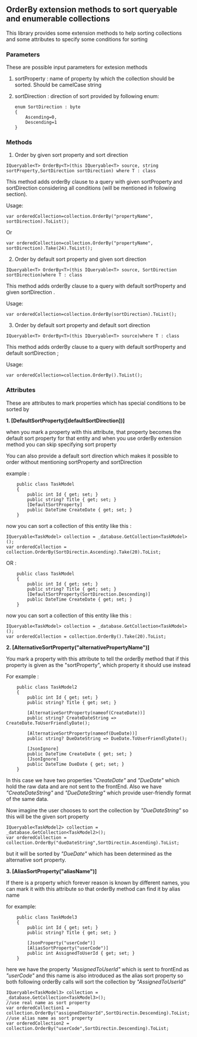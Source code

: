 ## OrderBy extension methods to sort queryable and enumerable collections 
This library provides some extension methods to help sorting collections and some attributes to specify some conditions for sorting 

### Parameters
These are possible input parameters for extesion methods

1. sortProperty : name of property by which the collection should be sorted. Should be camelCase string
2. sortDirection : direction of sort provided by following enum:

    ```
    enum SortDirection : byte
    {
        Ascending=0,
        Descending=1
    }
    ```
 
 ### Methods
 1. Order by given sort property and sort direction
 ```
 IQueryable<T> OrderBy<T>(this IQueryable<T> source, string sortProperty,SortDirection sortDirection) where T : class
 ```
 This method adds orderBy clause to a query with given sortProperty and sortDirection considering all conditions (will be mentioned in following section).

 Usage: 
 ```
 var orderedCollection=collection.OrderBy("propertyName", sortDirection).ToList();
 ```
 Or
 ```
 var orderedCollection=collection.OrderBy("propertyName", sortDirection).Take(24).ToList();
 ```

2. Order by default sort property and given sort direction
```
IQueryable<T> OrderBy<T>(this IQueryable<T> source, SortDirection sortDirection)where T : class
```
 This method adds orderBy clause to a query with default sortProperty and given sortDirection .

  Usage: 
 ```
 var orderedCollection=collection.OrderBy(sortDirection).ToList();
 ```

 3. Order by default sort property and default sort direction
```
IQueryable<T> OrderBy<T>(this IQueryable<T> source)where T : class
```
 This method adds orderBy clause to a query with default sortProperty and default sortDirection ;

  Usage: 
 ```
 var orderedCollection=collection.OrderBy().ToList();
 ```

 
### Attributes
These are attributes to mark properties which has special conditions to be sorted by

**1. [DefaultSortProperty([defaultSortDirection])]**

when you mark a property with this attribute, that property becomes the default sort property for that entity and when you use orderBy extension method you can skip specifying sort property 
    
You can also provide a default sort direction which makes it possible to order without mentioning sortProperty and sortDirection

example : 
```
    public class TaskModel 
    {
        public int Id { get; set; }
        public string? Title { get; set; }
        [DefaultSortProperty]
        public DateTime CreateDate { get; set; }
    }
```
now you can sort a collection of this entity like this : 

```
IQueryable<TaskModel> collection = _database.GetCollection<TaskModel>();
var orderedCollection = collection.OrderBy(SortDirectin.Ascending).Take(20).ToList;
```
OR : 

```
    public class TaskModel 
    {
        public int Id { get; set; }
        public string? Title { get; set; }
        [DefaultSortProperty(SortDirection.Descending)]
        public DateTime CreateDate { get; set; }
    }
```
now you can sort a collection of this entity like this : 

```
IQueryable<TaskModel> collection = _database.GetCollection<TaskModel>();
var orderedCollection = collection.OrderBy().Take(20).ToList;
```


**2. [AlternativeSortProperty("alternativePropertyName")]**

You mark a property with this attribute to tell the orderBy method that  if this property is given as the "sortProperty", which property it should use instead

For example :

```
    public class TaskModel2
    {
        public int Id { get; set; }
        public string? Title { get; set; }

        [AlternativeSortProperty(nameof(CreateDate))]
        public string? CreateDateString => CreateDate.ToUserFriendlyDate();

        [AlternativeSortProperty(nameof(DueDate))]
        public string? DueDateString => DueDate.ToUserFriendlyDate();

        [JsonIgnore]
        public DateTime CreateDate { get; set; }
        [JsonIgnore]
        public DateTime DueDate { get; set; }
    }
```
In this case we have two properties *"CreateDate"* and *"DueDate"* which hold the raw data and are not sent to the frontEnd. Also we have *"CreateDateString"* and *"DueDateString"* which provide user-friendly format of the same data.

Now imagine the user chooses to sort the collection by *"DueDateString"* so this will be the given sort property

```
IQueryable<TaskModel2> collection = _database.GetCollection<TaskModel2>();
var orderedCollection = collection.OrderBy("dueDateString",SortDirectin.Ascending).ToList;
```

but it will be sorted by *"DueDate"* which has been determined as the alternative sort property.

**3. [AliasSortProperty("aliasName")]**

If there is a property which forever reason is known by different names, you can mark it with this attribute so that orderBy method can find it by alias name

for example:
```
    public class TaskModel3
    {
        public int Id { get; set; }
        public string? Title { get; set; }
        
        [JsonProperty("userCode")]
        [AliasSortProperty("userCode")]
        public int AssignedToUserId { get; set; }
    }
```

here we have the property *"AssignedToUserId"* which is sent to frontEnd as *"userCode"* and this name is also introduced as the alias sort property so both following orderBy calls will sort the collection by *"AssignedToUserId"*

```
IQueryable<TaskModel3> collection = _database.GetCollection<TaskModel3>();
//use real name as sort property
var orderedCollection1 = collection.OrderBy("assignedToUserId",SortDirectin.Descending).ToList;
//use alias name as sort property
var orderedCollection2 = collection.OrderBy("userCode",SortDirectin.Descending).ToList;
```